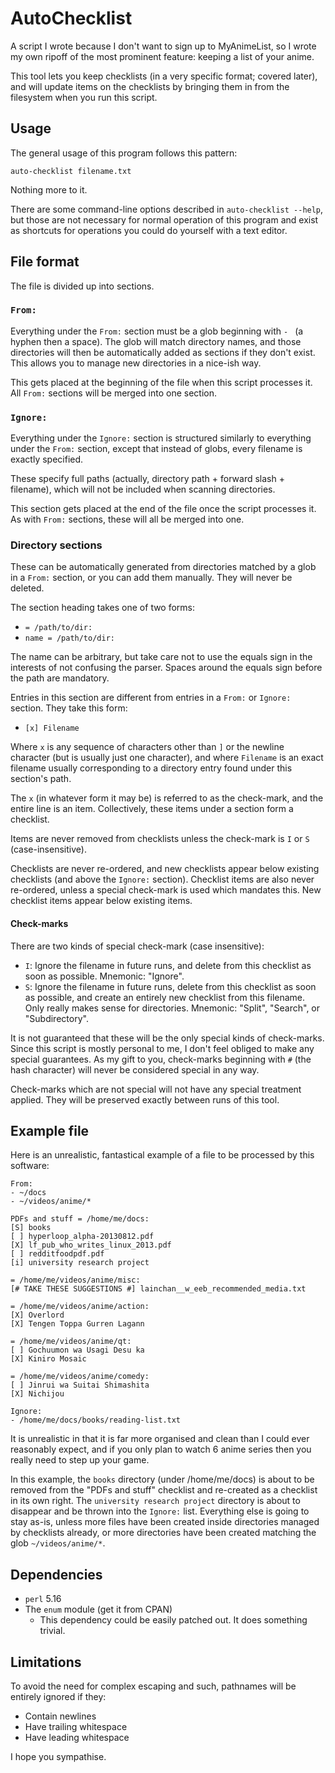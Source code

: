 AutoChecklist
=============

A script I wrote because I don't want to sign up to MyAnimeList, so I
wrote my own ripoff of the most prominent feature: keeping a list of
your anime.

This tool lets you keep checklists (in a very specific format; covered
later), and will update items on the checklists by bringing them in from
the filesystem when you run this script.

Usage
-----

The general usage of this program follows this pattern:
```
auto-checklist filename.txt
```
Nothing more to it.

There are some command-line options described in
`auto-checklist --help`, but those are not necessary for normal
operation of this program and exist as shortcuts for operations you
could do yourself with a text editor.

File format
-----------

The file is divided up into sections.

### `From:`

Everything under the `From:` section must be a glob beginning with `- `
(a hyphen then a space). The glob will match directory names, and those
directories will then be automatically added as sections if they don't
exist. This allows you to manage new directories in a nice-ish way.

This gets placed at the beginning of the file when this script processes
it. All `From:` sections will be merged into one section.

### `Ignore:`

Everything under the `Ignore:` section is structured similarly to
everything under the `From:` section, except that instead of globs,
every filename is exactly specified.

These specify full paths (actually, directory path + forward slash +
filename), which will not be included when scanning directories.

This section gets placed at the end of the file once the script
processes it. As with `From:` sections, these will all be merged into
one.

### Directory sections

These can be automatically generated from directories matched by a glob
in a `From:` section, or you can add them manually. They will never be
deleted.

The section heading takes one of two forms:

* `= /path/to/dir:`
* `name = /path/to/dir:`

The name can be arbitrary, but take care not to use the equals sign in
the interests of not confusing the parser. Spaces around the equals sign
before the path are mandatory.

Entries in this section are different from entries in a `From:` or
`Ignore:` section. They take this form:

* `[x] Filename`

Where `x` is any sequence of characters other than `]` or the newline
character (but is usually just one character), and where `Filename` is
an exact filename usually corresponding to a directory entry found under
this section's path.

The `x` (in whatever form it may be) is referred to as the check-mark,
and the entire line is an item. Collectively, these items under a
section form a checklist.

Items are never removed from checklists unless the check-mark is `I` or
`S` (case-insensitive).

Checklists are never re-ordered, and new checklists appear below
existing checklists (and above the `Ignore:` section).
Checklist items are also never re-ordered, unless a special check-mark
is used which mandates this. New checklist items appear below existing
items.

#### Check-marks

There are two kinds of special check-mark (case insensitive):

* `I`: Ignore the filename in future runs, and delete from this
  checklist as soon as possible. Mnemonic: "Ignore".
* `S`: Ignore the filename in future runs, delete from this checklist as
  soon as possible, and create an entirely new checklist from this
  filename. Only really makes sense for directories. Mnemonic: "Split",
  "Search", or "Subdirectory".

It is not guaranteed that these will be the only special kinds of
check-marks. Since this script is mostly personal to me, I don't feel
obliged to make any special guarantees. As my gift to you, check-marks
beginning with `#` (the hash character) will never be considered special
in any way.

Check-marks which are not special will not have any special treatment
applied. They will be preserved exactly between runs of this tool.

Example file
------------

Here is an unrealistic, fantastical example of a file to be processed by
this software:

```
From:
- ~/docs
- ~/videos/anime/*

PDFs and stuff = /home/me/docs:
[S] books
[ ] hyperloop_alpha-20130812.pdf
[X] lf_pub_who_writes_linux_2013.pdf
[ ] redditfoodpdf.pdf
[i] university research project

= /home/me/videos/anime/misc:
[# TAKE THESE SUGGESTIONS #] lainchan__w_eeb_recommended_media.txt

= /home/me/videos/anime/action:
[X] Overlord
[X] Tengen Toppa Gurren Lagann

= /home/me/videos/anime/qt:
[ ] Gochuumon wa Usagi Desu ka
[X] Kiniro Mosaic

= /home/me/videos/anime/comedy:
[ ] Jinrui wa Suitai Shimashita
[X] Nichijou

Ignore:
- /home/me/docs/books/reading-list.txt
```

It is unrealistic in that it is far more organised and clean than I
could ever reasonably expect, and if you only plan to watch 6 anime
series then you really need to step up your game.

In this example, the `books` directory (under /home/me/docs) is about to
be removed from the "PDFs and stuff" checklist and re-created as a
checklist in its own right. The `university research project` directory
is about to disappear and be thrown into the `Ignore:` list. Everything
else is going to stay as-is, unless more files have been created inside
directories managed by checklists already, or more directories have been
created matching the glob `~/videos/anime/*`.

Dependencies
------------

* `perl` 5.16
* The `enum` module (get it from CPAN)
    * This dependency could be easily patched out. It does something
      trivial.

Limitations
-----------

To avoid the need for complex escaping and such, pathnames will be
entirely ignored if they:

* Contain newlines
* Have trailing whitespace
* Have leading whitespace

I hope you sympathise.

